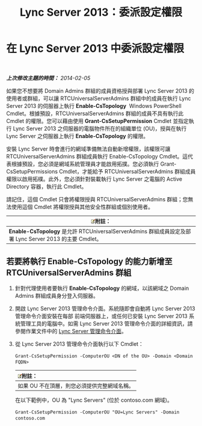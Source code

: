 ﻿---
title: Lync Server 2013：委派設定權限
TOCTitle: 委派設定權限
ms:assetid: 9dca1683-4c69-4534-8ebe-6bd635cbae49
ms:mtpsurl: https://technet.microsoft.com/zh-tw/library/Gg412735(v=OCS.15)
ms:contentKeyID: 49291816
ms.date: 08/24/2015
mtps_version: v=OCS.15
ms.translationtype: HT
---

# 在 Lync Server 2013 中委派設定權限

 

_**上次修改主題的時間：** 2014-02-05_

如果您不想要將 Domain Admins 群組的成員資格授與部署 Lync Server 2013 的使用者或群組，可以讓 RTCUniversalServerAdmins 群組中的成員在執行 Lync Server 2013 的伺服器上執行 **Enable-CsTopology**  Windows PowerShell Cmdlet。根據預設，RTCUniversalServerAdmins 群組的成員不具有執行此 Cmdlet 的權限。您可以藉由使用 **Grant-CsSetupPermission** Cmdlet 並指定執行 Lync Server 2013 之伺服器的電腦物件所在的組織單位 (OU)，授與在執行 Lync Server 之伺服器上執行 **Enable-CsTopology** 的權限。

安裝 Lync Server 時會進行的網域準備無法自動新增權限，該權限可讓 RTCUniversalServerAdmins 群組成員執行 Enable-CsTopology Cmdlet。這代表根據預設，您必須是網域系統管理員才能啟用拓撲。您必須執行 Grant-CsSetupPermissions Cmdlet，才能給予 RTCUniversalServerAdmins 群組成員權限以啟用拓樸。此外，您必須針對裝載執行 Lync Server 之電腦的 Active Directory 容器，執行此 Cmdlet。

請記住，這個 Cmdlet 只會將權限授與 RTCUniversalServerAdmins 群組；您無法使用這個 Cmdlet 將權限授與其他安全性群組或個別使用者。

<table>
<thead>
<tr class="header">
<th><img src="images/Gg398811.note(OCS.15).gif" title="note" alt="note" />附註：</th>
</tr>
</thead>
<tbody>
<tr class="odd">
<td><strong>Enable-CsTopology</strong> 是允許 RTCUniversalServerAdmins 群組成員設定及部署 Lync Server 2013 的主要 Cmdlet。</td>
</tr>
</tbody>
</table>


## 若要將執行 Enable-CsTopology 的能力新增至 RTCUniversalServerAdmins 群組

1.  針對代理使用者要執行 **Enable-CsTopology** 的網域，以該網域之 Domain Admins 群組成員身分登入伺服器。

2.  開啟 Lync Server 2013 管理命令介面。系統隨即會自動將 Lync Server 2013 管理命令介面安裝在每部 前端伺服器上，或任何已安裝 Lync Server 2013 系統管理工具的電腦中。如需 Lync Server 2013 管理命令介面的詳細資訊，請參閱作業文件中的 [Lync Server 管理命令介面](lync-server-2013-lync-server-management-shell.md)。

3.  從 Lync Server 2013 管理命令介面執行以下 Cmdlet：
    
        Grant-CsSetupPermission -ComputerOU <DN of the OU> -Domain <Domain FQDN>
    
    <table>
    <thead>
    <tr class="header">
    <th><img src="images/Gg398811.note(OCS.15).gif" title="note" alt="note" />附註：</th>
    </tr>
    </thead>
    <tbody>
    <tr class="odd">
    <td>如果 OU 不在頂層，則您必須提供完整網域名稱。</td>
    </tr>
    </tbody>
    </table>
    
    在以下範例中，OU 為 "Lync Servers" (位於 contoso.com 網域)。
    
        Grant-CsSetupPermission -ComputerOU "OU=Lync Servers" -Domain contoso.com

